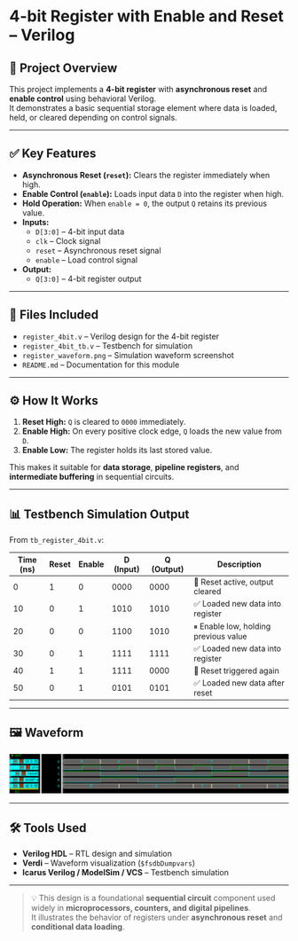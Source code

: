 # 4-bit Register with Enable and Reset – Verilog

## 🧠 Project Overview

This project implements a **4-bit register** with **asynchronous reset** and **enable control** using behavioral Verilog.  
It demonstrates a basic sequential storage element where data is loaded, held, or cleared depending on control signals.

---

## ✅ Key Features

- **Asynchronous Reset (`reset`):** Clears the register immediately when high.  
- **Enable Control (`enable`):** Loads input data `D` into the register when high.  
- **Hold Operation:** When `enable = 0`, the output `Q` retains its previous value.  
- **Inputs:**
  - `D[3:0]` – 4-bit input data  
  - `clk` – Clock signal  
  - `reset` – Asynchronous reset signal  
  - `enable` – Load control signal  
- **Output:**
  - `Q[3:0]` – 4-bit register output  

---

## 📂 Files Included

- `register_4bit.v` – Verilog design for the 4-bit register  
- `register_4bit_tb.v` – Testbench for simulation  
- `register_waveform.png` – Simulation waveform screenshot  
- `README.md` – Documentation for this module  

---

## ⚙️ How It Works

1. **Reset High:** `Q` is cleared to `0000` immediately.  
2. **Enable High:** On every positive clock edge, `Q` loads the new value from `D`.  
3. **Enable Low:** The register holds its last stored value.  

This makes it suitable for **data storage**, **pipeline registers**, and **intermediate buffering** in sequential circuits.

---

## 📊 Testbench Simulation Output

From `tb_register_4bit.v`:

| Time (ns) | Reset | Enable | D (Input) | Q (Output) | Description |
|------------|--------|---------|------------|-------------|-------------|
| 0 | 1 | 0 | 0000 | 0000 | 🔁 Reset active, output cleared |
| 10 | 0 | 1 | 1010 | 1010 | ✅ Loaded new data into register |
| 20 | 0 | 0 | 1100 | 1010 | ⏸ Enable low, holding previous value |
| 30 | 0 | 1 | 1111 | 1111 | ✅ Loaded new data into register |
| 40 | 1 | 1 | 1111 | 0000 | 🔁 Reset triggered again |
| 50 | 0 | 1 | 0101 | 0101 | ✅ Loaded new data after reset |

---

## 🖼 Waveform

![4-bit Register Waveform](4bitregister.png)

---

## 🛠 Tools Used

- **Verilog HDL** – RTL design and simulation  
- **Verdi** – Waveform visualization (`$fsdbDumpvars`)  
- **Icarus Verilog / ModelSim / VCS** – Testbench simulation  

---

> 💡 This design is a foundational **sequential circuit** component used widely in **microprocessors, counters, and digital pipelines**.  
> It illustrates the behavior of registers under **asynchronous reset** and **conditional data loading**.
